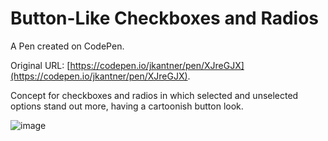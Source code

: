 # Button-Like Checkboxes and Radios

A Pen created on CodePen.

Original URL: [https://codepen.io/jkantner/pen/XJreGJX](https://codepen.io/jkantner/pen/XJreGJX).

Concept for checkboxes and radios in which selected and unselected options stand out more, having a cartoonish button look.

![image](https://github.com/user-attachments/assets/6269cc1f-bcbe-4308-851d-7b74e7af8a2f)
